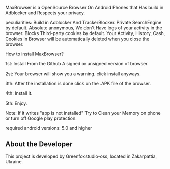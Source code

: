MaxBrowser is a OpenSource Browser On Android Phones that Has build in Adblocker and Respects your privacy.

peculiarities:
Build in Adblocker And TrackerBlocker.
Private SearchEngine by default.
Absolute anonymous, We don't Have logs of your activity in the browser.
Blocks Third-party cookies by default.
Your Activity, History, Cash, Cookies In Browser will be automatically deleted when you close the browser.

How to install MaxBrowser?

1st: Install From the Github A signed or unsigned version of browser.

2st: Your browser will show you a warning. click install anyways.

3th: After the installation is done click on the .APK file of the browser.

4th: Install it.

5th: Enjoy.

Note: If it writes "app is not installed" Try to Clean your Memory on phone or turn off Google play protection.

required android versions: 5.0 and higher

## About the Developer
This project is developed by Greenfoxstudio-oss, located in Zakarpattia, Ukraine.
